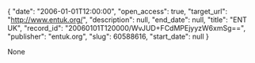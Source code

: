 {
  "date": "2006-01-01T12:00:00", 
  "open_access": true, 
  "target_url": "http://www.entuk.org/", 
  "description": null, 
  "end_date": null, 
  "title": "ENT UK", 
  "record_id": "20060101T120000/WvJUD+FCdMPEjyyzW6xmSg==", 
  "publisher": "entuk.org", 
  "slug": 60588616, 
  "start_date": null
}

None